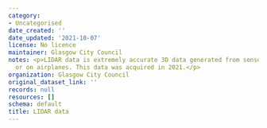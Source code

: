 ```yaml
---
category:
- Uncategorised
date_created: ''
date_updated: '2021-10-07'
license: No licence
maintainer: Glasgow City Council
notes: <p>LIDAR data is extremely accurate 3D data generated from sensors on the ground
  or on airplanes. This data was acquired in 2021.</p>
organization: Glasgow City Council
original_dataset_link: ''
records: null
resources: []
schema: default
title: LIDAR data
---
```

